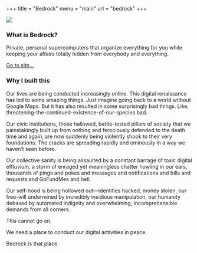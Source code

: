 +++
title = "Bedrock"
menu  = "main"
url = "bedrock"
+++


<img src="/img/work/Bedrock.png" id="work-bedrock"></img>


<h3>What is Bedrock?</h3>
<p>Private, personal supercomputers that organize everything for you while keeping your affairs totally hidden from everybody and everything.</p>
<a target="_blank" href="https://bedrock.ai/individual" class="link work-site">Go to site...</a>

<h3>Why I built this</h3>
<p>Our lives are being conducted increasingly online. This digital renaissance has led to some amazing things. Just imagine going back to a world without Google Maps. But it has also resulted in some surprisingly bad things. Like, threatening-the-continued-existence-of-our-species bad.</p>

<p>Our civic institutions, those hallowed, battle-tested pillars of society that we painstakingly built up from nothing and ferociously defended to the death time and again, are now suddenly being violently shook to their very foundations. The cracks are spreading rapidly and ominously in a  way we haven’t seen before.</p>

<p>Our collective sanity is being assaulted by a constant barrage of toxic digital effluvium, a storm of enraged yet meaningless chatter howling in our ears, thousands of pings and pokes and messages and notifications and bills and requests and GoFundMes and hell.</p>

<p>Our self-hood is being hollowed out—identities hacked, money stolen, our free-will undermined by incredibly insidious manipulation, our humanity debased by automated indignity and overwhelming, incomprehensible demands from all corners.</p>

<p>This cannot go on.</p>

<p>We need a place to conduct our digital activities in peace.</p>

<p>Bedrock is that place.</p>

